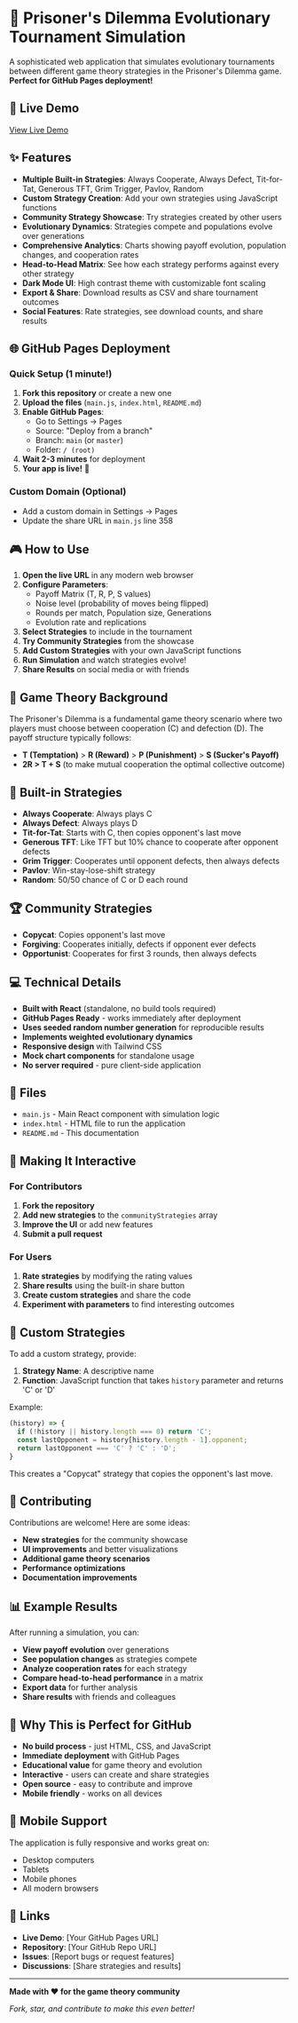 # 🎯 Prisoner's Dilemma Evolutionary Tournament Simulation

A sophisticated web application that simulates evolutionary tournaments between different game theory strategies in the Prisoner's Dilemma game. **Perfect for GitHub Pages deployment!**

## 🚀 Live Demo

[View Live Demo](https://fringemonkey.github.io/Prisoners-Dilemma)

## ✨ Features

- **Multiple Built-in Strategies**: Always Cooperate, Always Defect, Tit-for-Tat, Generous TFT, Grim Trigger, Pavlov, Random
- **Custom Strategy Creation**: Add your own strategies using JavaScript functions
- **Community Strategy Showcase**: Try strategies created by other users
- **Evolutionary Dynamics**: Strategies compete and populations evolve over generations
- **Comprehensive Analytics**: Charts showing payoff evolution, population changes, and cooperation rates
- **Head-to-Head Matrix**: See how each strategy performs against every other strategy
- **Dark Mode UI**: High contrast theme with customizable font scaling
- **Export & Share**: Download results as CSV and share tournament outcomes
- **Social Features**: Rate strategies, see download counts, and share results

## 🌐 GitHub Pages Deployment

### Quick Setup (1 minute!)

1. **Fork this repository** or create a new one
2. **Upload the files** (`main.js`, `index.html`, `README.md`)
3. **Enable GitHub Pages**:
   - Go to Settings → Pages
   - Source: "Deploy from a branch"
   - Branch: `main` (or `master`)
   - Folder: `/ (root)`
4. **Wait 2-3 minutes** for deployment
5. **Your app is live!** 🎉

### Custom Domain (Optional)
- Add a custom domain in Settings → Pages
- Update the share URL in `main.js` line 358

## 🎮 How to Use

1. **Open the live URL** in any modern web browser
2. **Configure Parameters**:
   - Payoff Matrix (T, R, P, S values)
   - Noise level (probability of moves being flipped)
   - Rounds per match, Population size, Generations
   - Evolution rate and replications
3. **Select Strategies** to include in the tournament
4. **Try Community Strategies** from the showcase
5. **Add Custom Strategies** with your own JavaScript functions
6. **Run Simulation** and watch strategies evolve!
7. **Share Results** on social media or with friends

## 🧠 Game Theory Background

The Prisoner's Dilemma is a fundamental game theory scenario where two players must choose between cooperation (C) and defection (D). The payoff structure typically follows:
- **T (Temptation)** > **R (Reward)** > **P (Punishment)** > **S (Sucker's Payoff)**
- **2R > T + S** (to make mutual cooperation the optimal collective outcome)

## 🎯 Built-in Strategies

- **Always Cooperate**: Always plays C
- **Always Defect**: Always plays D  
- **Tit-for-Tat**: Starts with C, then copies opponent's last move
- **Generous TFT**: Like TFT but 10% chance to cooperate after opponent defects
- **Grim Trigger**: Cooperates until opponent defects, then always defects
- **Pavlov**: Win-stay-lose-shift strategy
- **Random**: 50/50 chance of C or D each round

## 🏆 Community Strategies

- **Copycat**: Copies opponent's last move
- **Forgiving**: Cooperates initially, defects if opponent ever defects
- **Opportunist**: Cooperates for first 3 rounds, then always defects

## 💻 Technical Details

- **Built with React** (standalone, no build tools required)
- **GitHub Pages Ready** - works immediately after deployment
- **Uses seeded random number generation** for reproducible results
- **Implements weighted evolutionary dynamics**
- **Responsive design** with Tailwind CSS
- **Mock chart components** for standalone usage
- **No server required** - pure client-side application

## 📁 Files

- `main.js` - Main React component with simulation logic
- `index.html` - HTML file to run the application
- `README.md` - This documentation

## 🌟 Making It Interactive

### For Contributors
1. **Fork the repository**
2. **Add new strategies** to the `communityStrategies` array
3. **Improve the UI** or add new features
4. **Submit a pull request**

### For Users
1. **Rate strategies** by modifying the rating values
2. **Share results** using the built-in share button
3. **Create custom strategies** and share the code
4. **Experiment with parameters** to find interesting outcomes

## 🔧 Custom Strategies

To add a custom strategy, provide:
1. **Strategy Name**: A descriptive name
2. **Function**: JavaScript function that takes `history` parameter and returns 'C' or 'D'

Example:
```javascript
(history) => {
  if (!history || history.length === 0) return 'C';
  const lastOpponent = history[history.length - 1].opponent;
  return lastOpponent === 'C' ? 'C' : 'D';
}
```

This creates a "Copycat" strategy that copies the opponent's last move.

## 🤝 Contributing

Contributions are welcome! Here are some ideas:
- **New strategies** for the community showcase
- **UI improvements** and better visualizations
- **Additional game theory scenarios**
- **Performance optimizations**
- **Documentation improvements**

## 📊 Example Results

After running a simulation, you can:
- **View payoff evolution** over generations
- **See population changes** as strategies compete
- **Analyze cooperation rates** for each strategy
- **Compare head-to-head performance** in a matrix
- **Export data** for further analysis
- **Share results** with friends and colleagues

## 🎉 Why This is Perfect for GitHub

- **No build process** - just HTML, CSS, and JavaScript
- **Immediate deployment** with GitHub Pages
- **Educational value** for game theory and evolution
- **Interactive** - users can create and share strategies
- **Open source** - easy to contribute and improve
- **Mobile friendly** - works on all devices

## 📱 Mobile Support

The application is fully responsive and works great on:
- Desktop computers
- Tablets
- Mobile phones
- All modern browsers

## 🔗 Links

- **Live Demo**: [Your GitHub Pages URL]
- **Repository**: [Your GitHub Repo URL]
- **Issues**: [Report bugs or request features]
- **Discussions**: [Share strategies and results]

---

**Made with ❤️ for the game theory community**

*Fork, star, and contribute to make this even better!*
